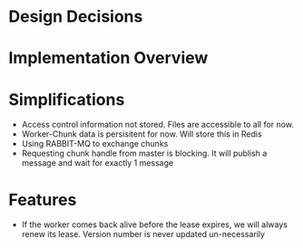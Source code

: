 # Design Decisions

# Implementation Overview

# Simplifications

- Access control information not stored. Files are accessible to all for now.
- Worker-Chunk data is persisitent for now. Will store this in Redis
- Using RABBIT-MQ to exchange chunks
- Requesting chunk handle from master is blocking. It will publish a message and wait for exactly 1 message


# Features

- If the worker comes back alive before the lease expires, we will always renew its lease. Version number is never
updated un-necessarily